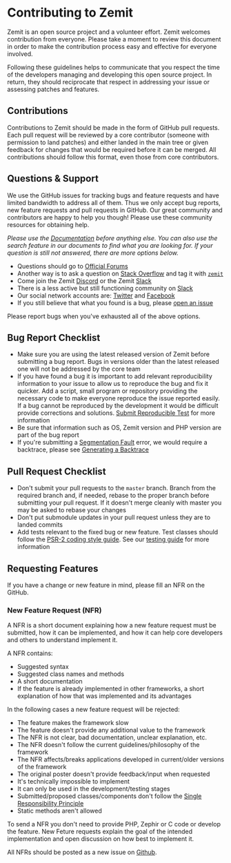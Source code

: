 # Contributing to Zemit

Zemit is an open source project and a volunteer effort. Zemit welcomes contribution from everyone.
Please take a moment to review this document in order to make the contribution process easy and effective for everyone
involved.

Following these guidelines helps to communicate that you respect the time of the developers managing and developing this
open source project. In return, they should reciprocate that respect in addressing your issue or assessing patches and
features.

## Contributions

Contributions to Zemit should be made in the form of GitHub pull requests.
Each pull request will be reviewed by a core contributor (someone with permission to land patches) and either landed in
the main tree or given feedback for changes that would be required before it can be merged. All contributions should
follow this format, even those from core contributors.

## Questions & Support

We use the GitHub issues for tracking bugs and feature requests and have limited bandwidth to address all of them. Thus
we only accept bug reports, new feature requests and pull requests in GitHub. Our great community and contributors are
happy to help you though! Please use these community resources for obtaining help.

_Please use the [Documentation](https://docs.zemit.com) before anything else. You can also use the search feature
in our documents to find what you are looking for. If your question is still not answered, there are more options below._

* Questions should go to [Official Forums](https://forum.zemit.com)
* Another way is to ask a question on [Stack Overflow](https://stackoverflow.com/) and tag it with
  [`zemit`](https://stackoverflow.com/questions/tagged/zemit)
* Come join the Zemit [Discord](https://discord.zemit.com) or the Zemit [Slack](https://slack.zemit.com)
* There is a less active but still functioning community on [Slack](https://zemit.link/slack)
* Our social network accounts are: [Twitter](https://twitter.zemit.com) and [Facebook](https://facebook.zemit.com)
* If you still believe that what you found is a bug, please
  [open an issue](https://github.com/zemit-official/cms-core/issues/new)

Please report bugs when you've exhausted all of the above options.

## Bug Report Checklist

* Make sure you are using the latest released version of Zemit before submitting a bug report.
  Bugs in versions older than the latest released one will not be addressed by the core team
* If you have found a bug it is important to add relevant reproducibility information to your issue to allow us 
  to reproduce the bug and fix it quicker. Add a script, small program or repository providing the necessary code to 
  make everyone reproduce the issue reported easily. If a bug cannot be reproduced by the development it would be
  difficult provide corrections and solutions.
  [Submit Reproducible Test](https://docs.zemit.com/en/latest/reproducible-tests) for more information
* Be sure that information such as OS, Zemit version and PHP version are part of the bug report
* If you're submitting a [Segmentation Fault](https://en.wikipedia.org/wiki/Segmentation_fault) error, we would require
  a backtrace, please see [Generating a Backtrace](https://docs.zemit.com/en/latest/generating-backtrace)

## Pull Request Checklist

* Don't submit your pull requests to the `master` branch. Branch from the required branch and,
  if needed, rebase to the proper branch before submitting your pull request.
  If it doesn't merge cleanly with master you may be asked to rebase your changes
* Don't put submodule updates in your pull request unless they are to landed commits
* Add tests relevant to the fixed bug or new feature. Test classes should follow the
  [PSR-2 coding style guide](https://github.com/php-fig/fig-standards/blob/master/accepted/PSR-2-coding-style-guide.md).
  See our [testing guide](https://github.com/zemit/czemit/blob/master/tests/README.md) for more information

## Requesting Features

If you have a change or new feature in mind, please fill an NFR on the GitHub.

### New Feature Request (NFR)

A NFR is a short document explaining how a new feature request must be submitted, how it can be implemented, and how it can help core developers and others to understand implement it.

A NFR contains:
* Suggested syntax
* Suggested class names and methods
* A short documentation
* If the feature is already implemented in other frameworks, a short explanation of how that was implemented and its advantages

In the following cases a new feature request will be rejected:
* The feature makes the framework slow
* The feature doesn't provide any additional value to the framework
* The NFR is not clear, bad documentation, unclear explanation, etc.
* The NFR doesn't follow the current guidelines/philosophy of the framework
* The NFR affects/breaks applications developed in current/older versions of the framework
* The original poster doesn't provide feedback/input when requested
* It's technically impossible to implement
* It can only be used in the development/testing stages
* Submitted/proposed classes/components don't follow the [Single Responsibility Principle][SRP]
* Static methods aren't allowed

To send a NFR you don't need to provide PHP, Zephir or C code or develop the feature. New Feture requests explain the goal of the intended implementation and open discussion on how best to implement it.

All NFRs should be posted as a new issue on [Github][github-issues].

[SRP]: http://en.wikipedia.org/wiki/Single_responsibility_principle
[github-issues]: https://github.com/zemit-official/cms-core/issues